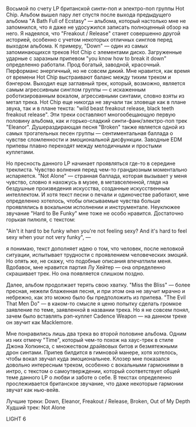 Восьмой по счету LP британской синти-поп и электро-поп группы Hot Chip. Альбом вышел пару лет спустя после выхода предыдущего альбома "A Bath Full of Ecstasy" — альбома, который настолько мне не запомнился, что я даже не удосужился записать полноценный обзор на него. Я надеялся, что "Freakout / Release" станет совершенно другой историей, особенно с учетом некоторых отличных синглов перед выходом альбома. К примеру, "Down" — один из самых запоминающихся треков Hot Chip с элементами диско. Загруженные ударные с заразным припевом "you know how to break it down" определенно работали. Прод богатый, заводной, красочный. Перформанс энергичный, но не совсем дикий. Мне нравится, как время от времени Hot Chip выстраивают баланс между тихим треком и бэнгером. Выходил еще заглавный трек, который, возможно, является самым агрессивным синглом группы — с искаженным роботизированным вокалом, агрессивными синтами, словно взяты из метал трека. Hot Chip еще никогда не звучали так зловеще как в плане звука, так и в плане текста: "wild beast freakout release, black teeth freakout release". Эти треки составляют многообещающую первую половину альбома, как и горько-сладкий синти-фанк/электро-поп трек "Eleanor". Душераздирающая песня "Broken" также является одной из самых трогательных песен группы — сентиментальная баллада о чувстве сломленности и эмоциональной дисфункции. Заводные EDM припевы плавно переходят между мелодичными и простыми куплетами.

Но пресность данного LP начинает проявляться где-то в середине треклиста. Чувство волнения перед чем-то грандиозным моментально испаряется. "Not Alone" — странная баллада, которая вызывает у меня чувство, словно я нахожусь в музее, в метавселенной, глядя на бездушные произведения искусства, созданные искусственным интеллектом. И хотя текст песни о печали и одиночестве работают, мне определенно хотелось, чтобы описываемые чувства больше проявлялись в вокальном исполнении и инструментале. Неуклюжее звучание "Hard to Be Funky" мне тоже не особо нравится. Достаточно горькая пилюля, с текстом:

"Ain't it hard to be funky when you're not feeling sexy?
And it's hard to feel sexy when your not very funky", —

я понимаю, текст дополняет идею о том, что человек, после неловкой ситуации, испытывает трудности с проявлением человеческих эмоций. Но опять же, не скажу, что подобные описания впечатлили меня. Вдобавок, мне нравится партия Лу Хейтер — она определенно скрашивает трек. Но она появляется слишком поздно.

Далее, альбом продолжает терять свою хватку. "Miss the Bliss" — более пресная, нежели блаженная песня, и при этом она не звучит мрачно и небрежно, как это можно было бы предположить из припева. "The Evil That Men Do" — в каком-то смысле я ценю попытку сделать громкое заявление по теме, заявленной в названии трека. Но я не совсем понял, зачем было вставлять рэп-куплет Cadence Weapon — на данном треке он звучит как Macklemore.

Мне понравились лишь два трека во второй половине альбома. Одним из них отмечу "Time", который чем-то похож на хаус-трек в стиле Джона Хопкинса, с множеством драйвовых битов и безмятежными дрон синтами. Припев билдится в гимновой манере, хотя хотелось, чтобы вокал звучал куда эмоциональнее. Клозер мне показался довольно интересным треком, особенно с вокальными гармониями в интро, с текстом о самоутверждении, который соответствует общей теме данного LP о любви и заботе о себе. В текстах определенно прослеживается британское звучание, что даже некоторые гармонии звучат как нью-вейв.

Лучшие треки: Down, Eleanor, Freakout / Release, Broken, Out of My Depth
Худший трек: Not Alone

LIGHT 6
